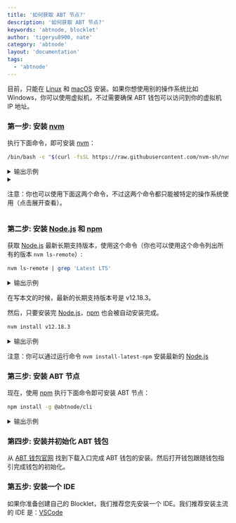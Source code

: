 ```yaml
---
title: '如何获取 ABT 节点?'
description: '如何获取 ABT 节点?'
keywords: 'abtnode, blocklet'
author: 'tigeryu8900, nate'
category: 'abtnode'
layout: 'documentation'
tags:
  - 'abtnode'
---
```


目前，只能在 [Linux](https://www.linux.org) 和 [macOS](https://www.apple.com/macos) 安装。如果你想使用别的操作系统比如 Windows，你可以使用虚拟机，不过需要确保 ABT 钱包可以访问到你的虚拟机 IP 地址。

### 第一步: 安装 [nvm](https://github.com/nvm-sh/nvm)

执行下面命令，即可安装 [nvm](https://github.com/nvm-sh/nvm)：

```bash
/bin/bash -c "$(curl -fsSL https://raw.githubusercontent.com/nvm-sh/nvm/master/install.sh)"
```

<details>
<summary>输出示例</summary>

![安装 nvm](./images/install_nvm.gif)

</details>

<details>
<summary>

注意：你也可以使用下面这两个命令，不过这两个命令都只能被特定的操作系统使用（点击展开查看）。

</summary>

此命令适用 [macOS](https://www.apple.com/macos):

```bash
curl -o- https://raw.githubusercontent.com/nvm-sh/nvm/v0.35.3/install.sh | bash
```

此命令适用 [Linux](https://www.linux.org):

```bash
wget -qO- https://raw.githubusercontent.com/nvm-sh/nvm/v0.35.3/install.sh | bash
```

</details>

### 第二步: 安装 [Node.js](https://nodejs.org) 和 [npm](https://www.npmjs.com)

获取 [Node.js](https://nodejs.org) 最新长期支持版本，使用这个命令（你也可以使用这个命令列出所有的版本 `nvm ls-remote`）:

```bash
nvm ls-remote | grep 'Latest LTS'
```

<details>
<summary>输出示例</summary>

![list Node.js versions](./images/list_node_versions.gif)

</details>

在写本文的时候，最新的长期支持版本号是 v12.18.3。

然后，只要安装完 [Node.js](https://nodejs.org)，[npm](https://www.npmjs.com) 也会被自动安装完成。

```bash
nvm install v12.18.3
```

<details>
<summary>输出示例</summary>

![install Node.js](./images/install_node.gif)

</details>

注意：你可以通过运行命令 `nvm install-latest-npm` 安装最新的 [Node.js](https://nodejs.org)

### 第三步: 安装 ABT 节点

现在，使用 [npm](https://www.npmjs.com) 执行下面命令即可安装 ABT 节点：

```bash
npm install -g @abtnode/cli
```

<details>
<summary>输出示例</summary>

![install ABT Node](./images/install_abtnode.gif)

</details>

### 第四步: 安装并初始化 ABT 钱包

从 [ABT 钱包官网](http://abtwallet.io) 找到下载入口完成 ABT 钱包的安装。然后打开钱包跟随钱包指引完成钱包的初始化。

### 第五步: 安装一个 IDE

如果你准备创建自己的 Blocklet，我们推荐您先安装一个 IDE。我们推荐安装主流的 IDE 是：[VSCode](https://code.visualstudio.com)
